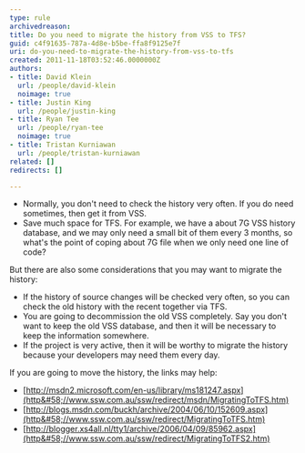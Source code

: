 ```yaml
---
type: rule
archivedreason: 
title: Do you need to migrate the history from VSS to TFS?
guid: c4f91635-787a-4d8e-b5be-ffa8f9125e7f
uri: do-you-need-to-migrate-the-history-from-vss-to-tfs
created: 2011-11-18T03:52:46.0000000Z
authors:
- title: David Klein
  url: /people/david-klein
  noimage: true
- title: Justin King
  url: /people/justin-king
- title: Ryan Tee
  url: /people/ryan-tee
  noimage: true
- title: Tristan Kurniawan
  url: /people/tristan-kurniawan
related: []
redirects: []

---
```


* Normally, you don't need to check the history very often. If you do need sometimes, then get it from VSS.
* Save much space for TFS. For example, we have a about 7G VSS history database, and we may only need a small bit of them every 3 months, so what's the point of coping about 7G file when we only need one line of code?


<!--endintro-->



But there are also some considerations that you may want to migrate the history:

* If the history of source changes will be checked very often, so you can check the old history with the recent together via TFS.
* You are going to decommission the old VSS completely. Say you don't want to keep the old VSS database, and then it will be necessary to keep the information somewhere.
* If the project is very active, then it will be worthy to migrate the history because your developers may need them every day.


If you are going to move the history, the links may help:

* [http://msdn2.microsoft.com/en-us/library/ms181247.aspx](http&#58;//www.ssw.com.au/ssw/redirect/msdn/MigratingToTFS.htm)
* [http://blogs.msdn.com/buckh/archive/2004/06/10/152609.aspx](http&#58;//www.ssw.com.au/ssw/redirect/MigratingToTFS.htm)
* [http://blogger.xs4all.nl/tty1/archive/2006/04/09/85962.aspx](http&#58;//www.ssw.com.au/ssw/redirect/MigratingToTFS2.htm)
